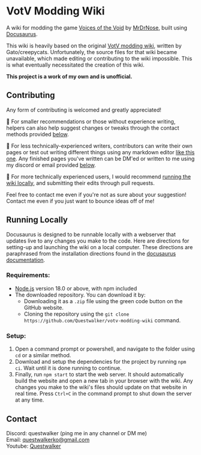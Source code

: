 # VotV Modding Wiki
A wiki for modding the game [Voices of the Void](https://mrdrnose.itch.io/votv) by [MrDrNose](https://mrdrnose.itch.io/), built using [Docusaurus](https://docusaurus.io/).

This wiki is heavily based on the original [VotV modding wiki](https://modding.ariral.space/), written by Gato/creepycats. Unfortunately, the source files for that wiki became unavailable, which made editing or contributing to the wiki impossible. This is what eventually necessitated the creation of this wiki.

**This project is a work of my own and is unofficial.**

## Contributing
Any form of contributing is welcomed and greatly appreciated!

🥉 For smaller recommendations or those without experience writing, helpers can also help suggest changes or tweaks through the contact methods provided [below](#contact).

🥈 For less technically-experienced writers, contributors can write their own pages or test out writing different things using any markdown editor [like this one](https://markdownlivepreview.com/). Any finished pages you've written can be DM'ed or written to me using my discord or email provided [below](#contact).

🥇 For more technically experienced users, I would recommend [running the wiki locally](#running-locally), and submitting their edits through pull requests.

Feel free to contact me even if you're not as sure about your suggestion! Contact me even if you just want to bounce ideas off of me!

## Running Locally
Docusaurus is designed to be runnable locally with a webserver that updates live to any changes you make to the code. Here are directions for setting-up and launching the wiki on a local computer. These directions are paraphrased from the installation directions found in the [docusaurus documentation](https://docusaurus.io/docs/installation).

### Requirements:
- [Node.js](https://nodejs.org/en/download) version 18.0 or above, with npm included
- The downloaded repository. You can download it by:
  - Downloading it as a `.zip` file using the green code button on the GitHub website.
  - Cloning the repository using the `git clone https://github.com/Questwalker/votv-modding-wiki` command.

### Setup:
1. Open a command prompt or powershell, and navigate to the folder using `cd` or a similar method.
2. Download and setup the dependencies for the project by running `npm ci`. Wait until it is done running to continue.
3. Finally, run `npm start` to start the web server. It should automatically build the website and open a new tab in your browser with the wiki. Any changes you make to the wiki's files should update on that website in real time. Press `Ctrl+C` in the command prompt to shut down the server at any time.

## Contact
Discord: questwalker (ping me in any channel or DM me)\
Email: [questwalkerko@gmail.com](mailto:questwalkerko@gmail.com)\
Youtube: [Questwalker](https://www.youtube.com/channel/UCTA45ILB7_G_AlH1RfcJWxg)
